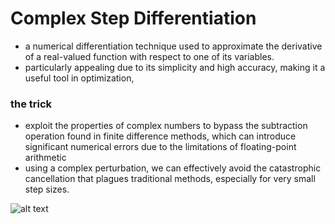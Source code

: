# Complex Step Differentiation

* a numerical differentiation technique used to approximate the derivative of a real-valued function with respect to one of its variables.
* particularly appealing due to its simplicity and high accuracy, making it a useful tool in optimization,


### the trick

* exploit the properties of complex numbers to bypass the subtraction operation found in finite difference methods, which can introduce significant numerical errors due to the limitations of floating-point arithmetic
* using a complex perturbation, we can effectively avoid the catastrophic cancellation that plagues traditional methods, especially for very small step sizes.

![alt text](image-1.png)